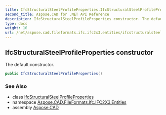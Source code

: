 ```yaml
---
title: IfcStructuralSteelProfileProperties.IfcStructuralSteelProfileProperties
second_title: Aspose.CAD for .NET API Reference
description: IfcStructuralSteelProfileProperties constructor. The default constructor
type: docs
weight: 10
url: /net/aspose.cad.fileformats.ifc.ifc2x3.entities/ifcstructuralsteelprofileproperties/ifcstructuralsteelprofileproperties/
---
```

## IfcStructuralSteelProfileProperties constructor

The default constructor.

```csharp
public IfcStructuralSteelProfileProperties()
```

### See Also

* class [IfcStructuralSteelProfileProperties](../)
* namespace [Aspose.CAD.FileFormats.Ifc.IFC2X3.Entities](../../ifcstructuralsteelprofileproperties/)
* assembly [Aspose.CAD](../../../)


